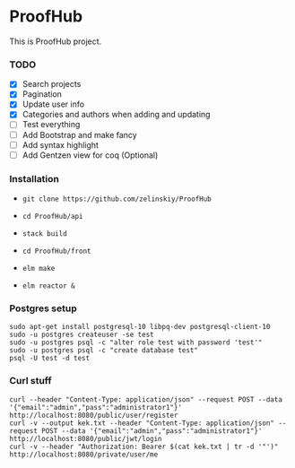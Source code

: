 # ProofHub

This is ProofHub project.

### TODO
- [x] Search projects
- [x] Pagination
- [x] Update user info
- [x] Categories and authors when adding and updating
- [ ] Test everything
- [ ] Add Bootstrap and make fancy
- [ ] Add syntax highlight
- [ ] Add Gentzen view for coq (Optional)

### Installation

* `git clone https://github.com/zelinskiy/ProofHub`
* `cd ProofHub/api`
* `stack build`

* `cd ProofHub/front`
* `elm make`
* `elm reactor &`

### Postgres setup
```
sudo apt-get install postgresql-10 libpq-dev postgresql-client-10
sudo -u postgres createuser -se test
sudo -u postgres psql -c "alter role test with password 'test'"
sudo -u postgres psql -c "create database test"
psql -U test -d test
```

### Curl stuff
```
curl --header "Content-Type: application/json" --request POST --data '{"email":"admin","pass":"administrator1"}' http://localhost:8080/public/user/register
curl -v --output kek.txt --header "Content-Type: application/json" --request POST --data '{"email":"admin","pass":"administrator1"}' http://localhost:8080/public/jwt/login
curl -v --header "Authorization: Bearer $(cat kek.txt | tr -d '"')" http://localhost:8080/private/user/me
```
